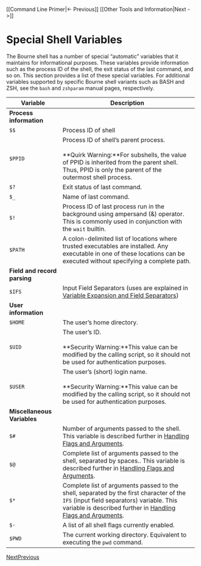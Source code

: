 [[Command Line Primer|<- Previous]] [[Other Tools and Information|Next ->]] 
# Special Shell Variables

The Bourne shell has a number of special “automatic” variables that it maintains for informational purposes. These variables provide information such as the process ID of the shell, the exit status of the last command, and so on. This section provides a list of these special variables. For additional variables supported by specific Bourne shell variants such as BASH and ZSH, see the `bash` and `zshparam` manual pages, respectively.

|Variable|Description|
|---|---|
|**Process information**|   |
|`$$`|Process ID of shell|
|`$PPID`|Process ID of shell’s parent process.<br><br>**Quirk Warning:**For subshells, the value of PPID is inherited from the parent shell. Thus, PPID is only the parent of the outermost shell process.|
|`$?`|Exit status of last command.|
|`$_`|Name of last command.|
|`$!`|Process ID of last process run in the background using ampersand (&) operator. This is commonly used in conjunction with the `wait` builtin.|
|`$PATH`|A colon-delimited list of locations where trusted executables are installed. Any executable in one of these locations can be executed without specifying a complete path.|
|**Field and record parsing**|   |
|`$IFS`|Input Field Separators (uses are explained in [Variable Expansion and Field Separators](https://developer.apple.com/library/archive/documentation/OpenSource/Conceptual/ShellScripting/FlowControl,Expansion,andParsing/FlowControl,Expansion,andParsing.html#//apple_ref/doc/uid/TP40004268-CH4-SW22))|
|**User information**|   |
|`$HOME`|The user’s home directory.|
|`$UID`|The user’s ID.<br><br>**Security Warning:**This value can be modified by the calling script, so it should not be used for authentication purposes.|
|`$USER`|The user’s (short) login name.<br><br>**Security Warning:**This value can be modified by the calling script, so it should not be used for authentication purposes.|
|**Miscellaneous Variables**|   |
|`$#`|Number of arguments passed to the shell. This variable is described further in [Handling Flags and Arguments](https://developer.apple.com/library/archive/documentation/OpenSource/Conceptual/ShellScripting/ResultCodes,Chaining,andArgumentParsing/ResultCodes,Chaining,andArgumentParsing.html#//apple_ref/doc/uid/TP40004268-CH5-SW63).|
|`$@`|Complete list of arguments passed to the shell, separated by spaces.. This variable is described further in [Handling Flags and Arguments](https://developer.apple.com/library/archive/documentation/OpenSource/Conceptual/ShellScripting/ResultCodes,Chaining,andArgumentParsing/ResultCodes,Chaining,andArgumentParsing.html#//apple_ref/doc/uid/TP40004268-CH5-SW63).|
|`$*`|Complete list of arguments passed to the shell, separated by the first character of the `IFS` (input field separators) variable. This variable is described further in [Handling Flags and Arguments](https://developer.apple.com/library/archive/documentation/OpenSource/Conceptual/ShellScripting/ResultCodes,Chaining,andArgumentParsing/ResultCodes,Chaining,andArgumentParsing.html#//apple_ref/doc/uid/TP40004268-CH5-SW63).|
|`$-`|A list of all shell flags currently enabled.|
|`$PWD`|The current working directory. Equivalent to executing the `pwd` command.|

[Next](https://developer.apple.com/library/archive/documentation/OpenSource/Conceptual/ShellScripting/ForMoreInformation/ForMoreInformation.html)[Previous](https://developer.apple.com/library/archive/documentation/OpenSource/Conceptual/ShellScripting/CommandLInePrimer/CommandLine.html)
